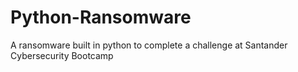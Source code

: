 # Python-Ransomware
A ransomware built in python to complete a challenge at Santander Cybersecurity Bootcamp

